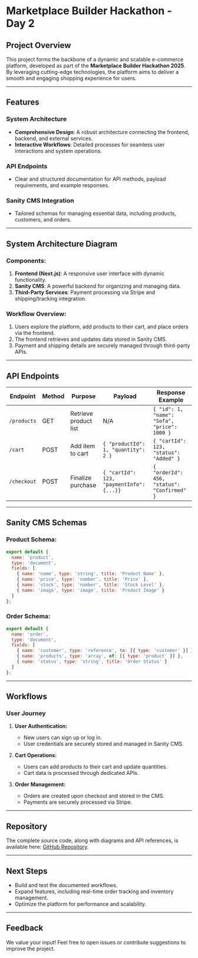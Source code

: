 # Marketplace Builder Hackathon - Day 2

## Project Overview

This project forms the backbone of a dynamic and scalable e-commerce platform, developed as part of the **Marketplace Builder Hackathon 2025**. By leveraging cutting-edge technologies, the platform aims to deliver a smooth and engaging shopping experience for users.

---

## Features

### System Architecture
- **Comprehensive Design**: A robust architecture connecting the frontend, backend, and external services.
- **Interactive Workflows**: Detailed processes for seamless user interactions and system operations.

### API Endpoints
- Clear and structured documentation for API methods, payload requirements, and example responses.

### Sanity CMS Integration
- Tailored schemas for managing essential data, including products, customers, and orders.

---

## System Architecture Diagram

### Components:
1. **Frontend (Next.js)**: A responsive user interface with dynamic functionality.
2. **Sanity CMS**: A powerful backend for organizing and managing data.
3. **Third-Party Services**: Payment processing via Stripe and shipping/tracking integration.

### Workflow Overview:
1. Users explore the platform, add products to their cart, and place orders via the frontend.
2. The frontend retrieves and updates data stored in Sanity CMS.
3. Payment and shipping details are securely managed through third-party APIs.

---

## API Endpoints

| Endpoint      | Method | Purpose               | Payload                                | Response Example                              |
|---------------|--------|-----------------------|----------------------------------------|----------------------------------------------|
| `/products`   | GET    | Retrieve product list | N/A                                    | `{ "id": 1, "name": "Sofa", "price": 1000 }` |
| `/cart`       | POST   | Add item to cart      | `{ "productId": 1, "quantity": 2 }` | `{ "cartId": 123, "status": "Added" }`      |
| `/checkout`   | POST   | Finalize purchase     | `{ "cartId": 123, "paymentInfo": {...}}` | `{ "orderId": 456, "status": "Confirmed" }` |

---

## Sanity CMS Schemas

### Product Schema:
```javascript
export default {
  name: 'product',
  type: 'document',
  fields: [
    { name: 'name', type: 'string', title: 'Product Name' },
    { name: 'price', type: 'number', title: 'Price' },
    { name: 'stock', type: 'number', title: 'Stock Level' },
    { name: 'image', type: 'image', title: 'Product Image' }
  ]
};
```

### Order Schema:
```javascript
export default {
  name: 'order',
  type: 'document',
  fields: [
    { name: 'customer', type: 'reference', to: [{ type: 'customer' }] },
    { name: 'products', type: 'array', of: [{ type: 'product' }] },
    { name: 'status', type: 'string', title: 'Order Status' }
  ]
};
```

---

## Workflows

### User Journey

1. **User Authentication:**
   - New users can sign up or log in.
   - User credentials are securely stored and managed in Sanity CMS.

2. **Cart Operations:**
   - Users can add products to their cart and update quantities.
   - Cart data is processed through dedicated APIs.

3. **Order Management:**
   - Orders are created upon checkout and stored in the CMS.
   - Payments are securely processed via Stripe.

---

## Repository

The complete source code, along with diagrams and API references, is available here: [GitHub Repository](#).

---

## Next Steps

- Build and test the documented workflows.
- Expand features, including real-time order tracking and inventory management.
- Optimize the platform for performance and scalability.

---

## Feedback

We value your input! Feel free to open issues or contribute suggestions to improve the project.





